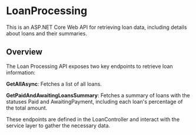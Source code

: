# LoanProcessing
This is an ASP.NET Core Web API for retrieving loan data, including details about loans and their summaries.

## Overview
The Loan Processing API exposes two key endpoints to retrieve loan information:

**GetAllAsync**: Fetches a list of all loans.

**GetPaidAndAwaitingLoansSummary**: Fetches a summary of loans with the statuses Paid and AwaitingPayment, including each loan's percentage of the total amount.

These endpoints are defined in the LoanController and interact with the service layer to gather the necessary data.
